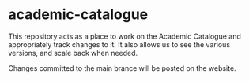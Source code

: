 # academic-catalogue

This repository acts as a place to work on the Academic Catalogue and appropriately track changes to it. It also allows us to see the various versions, and scale back when needed.

Changes committed to the main brance will be posted on the website.
